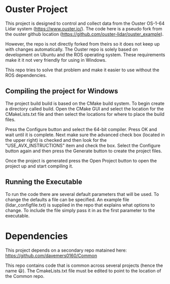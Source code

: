 # Ouster Project
This project is designed to control and collect data from the Ouster OS-1-64 Lidar system (https://www.ouster.io/).  The code here is a pseudo fork from the ouster github location (https://github.com/ouster-lidar/ouster_example).

However, the repo is not directly forked from theirs so it does not keep up with changes automatically.  The Ouster repo is solely based on development on Ubuntu and the ROS operating system.  These requirements make it it not very friendly for using in Windows.  

This repo tries to solve that problem and make it easier to use without the ROS dependencies.

## Compiling the project for Windows
The project build build is based on the CMake build system.  To begin create a directory called build.  Open the CMake GUI and select the location for the CMakeLists.txt file and then select the locations for where to place the build files.

Press the Configure button and select the 64-bit compiler.  Press OK and wait until it is complete.  Next make sure the advanced check box (located in the upper right) is checked and then look for the "USE_AVX_INSTRUCTIONS" item and check the box.  Select the Configure button again and then press the Generate button to create the project files.

Once the project is generated press the Open Project button to open the project up and start compiling it.

## Running the Executable
To run the code there are several default parameters that will be used.  To change the defaults a file can be specified.  An example file (lidar_configfile.txt) is supplied in the repo that explains what options to change.  To include the file simply pass it in as the first parameter to the executable.


# Dependencies
This project depends on a secondary repo matained here: https://github.com/davemers0160/Common

This repo contains code that is common across several projects (hence the name :smiley:).  The CmakeLists.txt file must be edited to point to the location of the Common repo.



